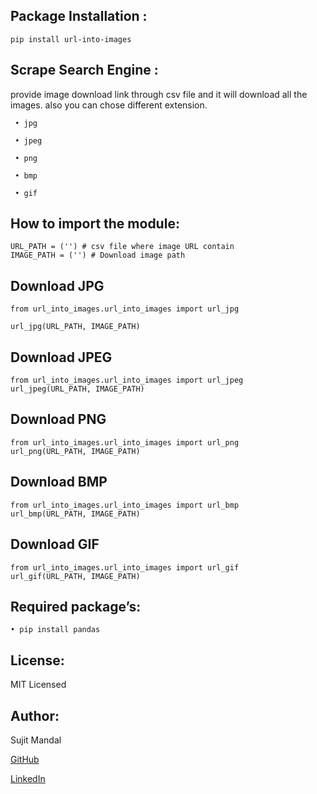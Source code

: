 ## Package Installation : 
```
pip install url-into-images
```
## Scrape Search Engine :
provide image download link through csv file and it will download all the images. also you can chose different extension.
```
 • jpg

 • jpeg

 • png

 • bmp

 • gif
```
## How to import the module:
```
URL_PATH = ('') # csv file where image URL contain
IMAGE_PATH = ('') # Download image path
```
## Download JPG
```
from url_into_images.url_into_images import url_jpg

url_jpg(URL_PATH, IMAGE_PATH)
```
## Download JPEG
```
from url_into_images.url_into_images import url_jpeg
url_jpeg(URL_PATH, IMAGE_PATH)
```
## Download PNG
```
from url_into_images.url_into_images import url_png
url_png(URL_PATH, IMAGE_PATH)
```
## Download BMP
```
from url_into_images.url_into_images import url_bmp
url_bmp(URL_PATH, IMAGE_PATH)
```
## Download GIF
```
from url_into_images.url_into_images import url_gif
url_gif(URL_PATH, IMAGE_PATH)
```

## Required package’s:
```
• pip install pandas
```
## License:
MIT Licensed

## Author:
Sujit Mandal

[GitHub](https://github.com/sujitmandal)

[LinkedIn](https://www.linkedin.com/in/sujit-mandal-91215013a/)
